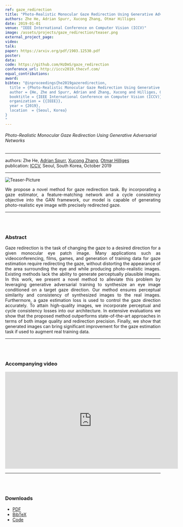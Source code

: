 ```yaml
---
ref: gaze_redirection
title: "Photo-Realistic Monocular Gaze Redirection Using Generative Adversarial Networks"
authors: Zhe He, Adrian Spurr, Xucong Zhang, Otmar Hilliges
date: 2019-01-01
venue: "IEEE International Conference on Computer Vision (ICCV)"
image: /assets/projects/gaze_redirection/teaser.png
external_project_page: 
video: 
talk: 
paper: https://arxiv.org/pdf/1903.12530.pdf
poster: 
data: 
code: https://github.com/HzDmS/gaze_redirection
conference_url: http://iccv2019.thecvf.com/
equal_contributions: 
award: 
bibtex: "@inproceedings{he2019gazeredirection,
  title = {Photo-Realistic Monocular Gaze Redirection Using Generative Adversarial Networks},
  author = {He, Zhe and Spurr, Adrian and Zhang, Xucong and Hilliges, Otmar},
  booktitle = {IEEE International Conference on Computer Vision (ICCV)},
  organization = {{IEEE}},
  year = {2019},
  location  = {Seoul, Korea}
}
"
---
```


<h6> Photo-Realistic Monocular Gaze Redirection Using Generative Adversarial Networks </h6>
<hr />

<div class="fullcol">
    <div class="teaser-info-projectpage">
            <span class="normalcap">authors:</span>
            <span class="authorcap">
                <nobr>Zhe He, </nobr>
                <nobr><a href="/people/spurra/" title="Adrian Spurr">Adrian Spurr</a>, </nobr>
                <nobr><a href="/people/zhang/" title="Xucong Zhang">Xucong Zhang</a>, </nobr>
                <nobr><a href="/people/hilliges/" title="Otmar Hilliges">Otmar Hilliges</a> </nobr>
            </span>
            <br/>
            <span class="normalcap"><nobr>publication: </nobr></span>
            <span class="authorcap">
                <a class="a-text-ext" href="http://iccv2019.thecvf.com/" title="ICCV">ICCV</a>, Seoul, South Korea, October 2019
            </span>
        <hr />
    </div>
</div>

<div class="fullcol">
    <img class="fullcol" src="<?php ait_root_dir();?>projects/2019/gaze_redirection/teaser.png" alt="Teaser-Picture" />
    <!-- <img class="fullcol" src="<?php ait_root_dir();?>projects/2019/NVS-machines/teaser_pipeline.png" alt="Teaser-Picture" /> -->
    <div class="fullcol">
        <p align="justify">
            <span class="figurecap">
                We propose a novel method for gaze redirection task. By incorporating a gaze estimator, a feature-matching network and a cycle consistency objective into the GAN framework, our model is capable of generating photo-realistic eye image with precisely redirected gaze.
           </span>
        </p>
        <hr />
        <br/>
        <br/>
    </div>
</div>

<div class="fullcol">
    <h3>Abstract</h3>
    <p align="justify">
    Gaze redirection is the task of changing the gaze to a desired direction for a given monocular eye patch image. Many applications such as videoconferencing, films, games, and generation of training data for gaze estimation require redirecting the gaze, without distorting the appearance of the area surrounding the eye and while producing photo-realistic images. Existing methods lack the ability to generate perceptually plausible images. In this work, we present a novel method to alleviate this problem by leveraging generative adversarial training to synthesize an eye image conditioned on a target gaze direction. Our method ensures perceptual similarity and consistency of synthesized images to the real images. Furthermore, a gaze estimation loss is used to control the gaze direction accurately. To attain high-quality images, we incorporate perceptual and cycle consistency losses into our architecture. In extensive evaluations we show that the proposed method outperforms state-of-the-art approaches in terms of both image quality and redirection precision. Finally, we show that generated images can bring significant improvement for the gaze estimation task if used to augment real training data.
    </p>
    <hr />
    <br/>
    <br/>
</div>

<div class="fullcol">
<h3>Accompanying video</h3>
    <div class="video">
      <iframe width="560" height="315" src="https://www.youtube.com/embed/oHx88bHaM18" frameborder="0" allow="accelerometer; autoplay; encrypted-media; gyroscope; picture-in-picture" allowfullscreen></iframe>
    </div>
    <hr />
    <br/>
    <br/>
</div>



<div class="fullcol">
 <h3>Downloads</h3>
    <ul class="linklist">
        <li class="a-pdf"><a title="PDF" href="https://arxiv.org/pdf/1903.12530.pdf">PDF</a></li>
        <li class="a-bib"><a title="BibTex" href="<?php ait_root_dir();?>projects/2019/gaze_redirection/gaze_redirection_arxiv.bib">BibTeX</a></li>
        <li class="a-cod"><a title="Code" href="https://github.com/HzDmS/gaze_redirection">Code</a></li>
    </ul>
    <br/>
</div>


